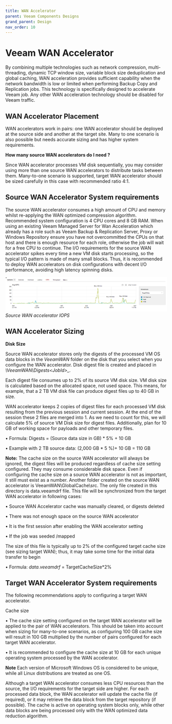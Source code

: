 ```yaml
---
title: WAN Accelerator
parent: Veeam Components Designs
grand_parent: Design
nav_order: 10
---
```


# Veeam WAN Accelerator

By combining multiple technologies such as network compression, multi-threading, dynamic TCP window size, variable block size deduplication and global caching, WAN acceleration provides sufficient capability when the network bandwidth is low or limited when performing Backup Copy and Replication jobs. This technology is specifically designed to accelerate Veeam job. Any other WAN acceleration technology should be disabled for Veeam traffic.


## WAN Accelerator Placement
WAN accelerators work in pairs: one WAN accelerator should be deployed at the source side and another at the target site. Many to one scenario is also possible but needs accurate sizing and has higher system requirements.

**How many source WAN accelerators do I need ?**

Since WAN accelerator processes VM disk sequentially, you may consider using more than one source WAN accelerators to distribute tasks between them. Many-to-one scenario is supported, target WAN accelerator should be sized carefully in this case with recommended ratio 4:1.


## Source WAN Accelerator System requirements

The source WAN accelerator consumes a high amount of CPU and memory whilst re-applying the WAN optimized compression algorithm. Recommended system configuration is 4 CPU cores and 8 GB RAM. When using an existing Veeam Managed Server for Wan Acceleration which already has a role such as Veeam Backup & Replication Server, Proxy or Windows Repository ensure you have not overcommitted the CPUs on that host and there is enough resource for each role, otherwise the job will wait for a free CPU to continue.
The I/O requirements for the source WAN accelerator spikes every time a new VM disk starts processing, so the typical I/O pattern is made of many small blocks. Thus, it is recommended to deploy WAN accelerators on disk configurations with decent I/O performance, avoiding high latency spinning disks.

![*Source WAN accelerator IOPS*](./Media/Source_WAN_IOPS.png)
*Source WAN accelerator IOPS*

## WAN Accelerator Sizing

**Disk Size**

Source WAN accelerator stores only the digests of the processed VM OS data blocks in the *VeeamWAN* folder on the disk that you select when you configure the WAN accelerator. Disk digest file is created and placed in *\VeeamWAN\Digests\<JobId>_<VMId>_<DiskId>_<RestorePointID>.*

Each digest file consumes up to 2% of its source VM disk size. VM disk size is calculated based on the allocated space, not used space. This means, for example, that a 2 TB VM disk file can produce digest files up to 40 GB in size.

WAN accelerator keeps 2 copies of digest files for each processed VM disk  resulting from the previous session and current session. At the end of the session these 2 files are merged into 1. As we need to count for this, we will calculate 5% of source VM Disk size for digest files. 
Additionally, plan for 10 GB of working space for payloads and other temporary files.

•	Formula: Digests = (Source data size in GB) * 5% + 10 GB

•	Example with 2 TB source data: (2,000 GB * 5 %)+ 10 GB = 110 GB

**Note:** The cache size on the source WAN accelerator will always be ignored, the digest files will be produced regardless of cache size setting configured. They may consume considerable disk space. Even if configuring the cache size on a source WAN accelerator is not as important, it still must exist as a number. 
Another folder created on the source WAN accelerator is  VeeamWAN\GlobalCache\src. The only file created in this directory is data.veeamdrf file. This file will be synchronized from the target WAN accelerator in following cases: 

•	Source WAN Accelerator cache was manually cleared, or digests deleted

•	There was not enough space on the source WAN accelerator

•	It is the first session after enabling the WAN accelerator setting

•	If the job was seeded /mapped

The size of this file is typically up to 2% of the configured target cache size (see sizing target WAN); thus, it may take some time for the initial data transfer to begin

•	Formula: *data.veeamdrf* = TargetCacheSize*2%

## Target WAN Accelerator System requirements

The following recommendations apply to configuring a target WAN accelerator.

Cache size

•	The cache size setting configured on the target WAN accelerator will be applied to the pair of WAN accelerators. This should be taken into account when sizing for many-to-one scenarios, as configuring 100 GB cache size will result in 100 GB multiplied by the number of pairs configured for each target WAN accelerator.

•	It is recommended to configure the cache size at 10 GB for each unique operating system processed by the WAN accelerator. 

**Note** Each version of Microsoft Windows OS is considered to be unique, while all Linux distributions are treated as one OS.

Although a target WAN accelerator consumes less CPU resources than the source, the I/O requirements for the target side are higher.
For each processed data block, the WAN accelerator will update the cache file (if required), or it may retrieve the data block from the target repository (if possible). The cache is active on operating system blocks only, while other data blocks are being processed only with the WAN optimized data reduction algorithm.


